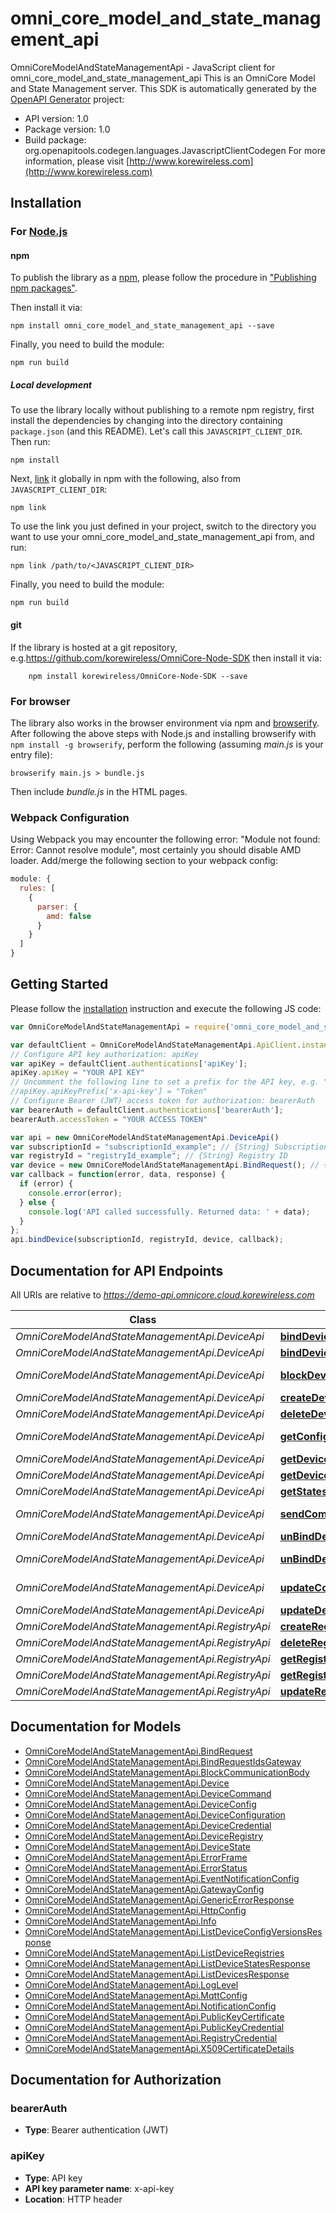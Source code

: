 # omni_core_model_and_state_management_api

OmniCoreModelAndStateManagementApi - JavaScript client for omni_core_model_and_state_management_api
This is an OmniCore Model and State Management server.
This SDK is automatically generated by the [OpenAPI Generator](https://openapi-generator.tech) project:

- API version: 1.0
- Package version: 1.0
- Build package: org.openapitools.codegen.languages.JavascriptClientCodegen
For more information, please visit [http://www.korewireless.com](http://www.korewireless.com)

## Installation

### For [Node.js](https://nodejs.org/)

#### npm

To publish the library as a [npm](https://www.npmjs.com/), please follow the procedure in ["Publishing npm packages"](https://docs.npmjs.com/getting-started/publishing-npm-packages).

Then install it via:

```shell
npm install omni_core_model_and_state_management_api --save
```

Finally, you need to build the module:

```shell
npm run build
```

##### Local development

To use the library locally without publishing to a remote npm registry, first install the dependencies by changing into the directory containing `package.json` (and this README). Let's call this `JAVASCRIPT_CLIENT_DIR`. Then run:

```shell
npm install
```

Next, [link](https://docs.npmjs.com/cli/link) it globally in npm with the following, also from `JAVASCRIPT_CLIENT_DIR`:

```shell
npm link
```

To use the link you just defined in your project, switch to the directory you want to use your omni_core_model_and_state_management_api from, and run:

```shell
npm link /path/to/<JAVASCRIPT_CLIENT_DIR>
```

Finally, you need to build the module:

```shell
npm run build
```

#### git

If the library is hosted at a git repository, e.g.https://github.com/korewireless/OmniCore-Node-SDK
then install it via:

```shell
    npm install korewireless/OmniCore-Node-SDK --save
```

### For browser

The library also works in the browser environment via npm and [browserify](http://browserify.org/). After following
the above steps with Node.js and installing browserify with `npm install -g browserify`,
perform the following (assuming *main.js* is your entry file):

```shell
browserify main.js > bundle.js
```

Then include *bundle.js* in the HTML pages.

### Webpack Configuration

Using Webpack you may encounter the following error: "Module not found: Error:
Cannot resolve module", most certainly you should disable AMD loader. Add/merge
the following section to your webpack config:

```javascript
module: {
  rules: [
    {
      parser: {
        amd: false
      }
    }
  ]
}
```

## Getting Started

Please follow the [installation](#installation) instruction and execute the following JS code:

```javascript
var OmniCoreModelAndStateManagementApi = require('omni_core_model_and_state_management_api');

var defaultClient = OmniCoreModelAndStateManagementApi.ApiClient.instance;
// Configure API key authorization: apiKey
var apiKey = defaultClient.authentications['apiKey'];
apiKey.apiKey = "YOUR API KEY"
// Uncomment the following line to set a prefix for the API key, e.g. "Token" (defaults to null)
//apiKey.apiKeyPrefix['x-api-key'] = "Token"
// Configure Bearer (JWT) access token for authorization: bearerAuth
var bearerAuth = defaultClient.authentications['bearerAuth'];
bearerAuth.accessToken = "YOUR ACCESS TOKEN"

var api = new OmniCoreModelAndStateManagementApi.DeviceApi()
var subscriptionId = "subscriptionId_example"; // {String} Subscription ID
var registryId = "registryId_example"; // {String} Registry ID
var device = new OmniCoreModelAndStateManagementApi.BindRequest(); // {BindRequest} application/json
var callback = function(error, data, response) {
  if (error) {
    console.error(error);
  } else {
    console.log('API called successfully. Returned data: ' + data);
  }
};
api.bindDevice(subscriptionId, registryId, device, callback);

```

## Documentation for API Endpoints

All URIs are relative to *https://demo-api.omnicore.cloud.korewireless.com*

Class | Method | HTTP request | Description
------------ | ------------- | ------------- | -------------
*OmniCoreModelAndStateManagementApi.DeviceApi* | [**bindDevice**](docs/DeviceApi.md#bindDevice) | **POST** /model-state-management/subscriptions/{subscriptionId}/registries/{registryId}/bindDeviceToGateway | 
*OmniCoreModelAndStateManagementApi.DeviceApi* | [**bindDevices**](docs/DeviceApi.md#bindDevices) | **POST** /model-state-management/subscriptions/{subscriptionId}/registries/{registryId}/bindDevicesToGateway | 
*OmniCoreModelAndStateManagementApi.DeviceApi* | [**blockDeviceCommuncation**](docs/DeviceApi.md#blockDeviceCommuncation) | **PUT** /model-state-management/subscriptions/{subscriptionid}/registries/{registryId}/devices/{deviceId}/communication | 
*OmniCoreModelAndStateManagementApi.DeviceApi* | [**createDevice**](docs/DeviceApi.md#createDevice) | **POST** /model-state-management/subscriptions/{subscriptionId}/registries/{registryId}/devices | 
*OmniCoreModelAndStateManagementApi.DeviceApi* | [**deleteDevice**](docs/DeviceApi.md#deleteDevice) | **DELETE** /model-state-management/subscriptions/{subscriptionId}/registries/{registryId}/devices/{deviceId} | 
*OmniCoreModelAndStateManagementApi.DeviceApi* | [**getConfig**](docs/DeviceApi.md#getConfig) | **GET** /model-state-management/subscriptions/{subscriptionid}/registries/{registryId}/devices/{deviceId}/configVersions | 
*OmniCoreModelAndStateManagementApi.DeviceApi* | [**getDevice**](docs/DeviceApi.md#getDevice) | **GET** /model-state-management/subscriptions/{subscriptionId}/registries/{registryId}/devices/{deviceId} | 
*OmniCoreModelAndStateManagementApi.DeviceApi* | [**getDevices**](docs/DeviceApi.md#getDevices) | **GET** /model-state-management/subscriptions/{subscriptionId}/registries/{registryId}/devices | 
*OmniCoreModelAndStateManagementApi.DeviceApi* | [**getStates**](docs/DeviceApi.md#getStates) | **GET** /model-state-management/subscriptions/{subscriptionid}/registries/{registryId}/devices/{deviceId}/states | 
*OmniCoreModelAndStateManagementApi.DeviceApi* | [**sendCommandToDevice**](docs/DeviceApi.md#sendCommandToDevice) | **POST** /model-state-management/subscriptions/{subscriptionid}/registries/{registryId}/devices/{deviceId}/sendCommandToDevice | 
*OmniCoreModelAndStateManagementApi.DeviceApi* | [**unBindDevice**](docs/DeviceApi.md#unBindDevice) | **POST** /model-state-management/subscriptions/{subscriptionId}/registries/{registryId}/unbindDeviceFromGateway | 
*OmniCoreModelAndStateManagementApi.DeviceApi* | [**unBindDevices**](docs/DeviceApi.md#unBindDevices) | **POST** /model-state-management/subscriptions/{subscriptionId}/registries/{registryId}/unbindDevicesFromGateway | 
*OmniCoreModelAndStateManagementApi.DeviceApi* | [**updateConfigurationToDevice**](docs/DeviceApi.md#updateConfigurationToDevice) | **POST** /model-state-management/subscriptions/{subscriptionid}/registries/{registryId}/devices/{deviceId}/updateConfigurationToDevice | 
*OmniCoreModelAndStateManagementApi.DeviceApi* | [**updateDevice**](docs/DeviceApi.md#updateDevice) | **PATCH** /model-state-management/subscriptions/{subscriptionId}/registries/{registryId}/devices/{deviceId} | 
*OmniCoreModelAndStateManagementApi.RegistryApi* | [**createRegistry**](docs/RegistryApi.md#createRegistry) | **POST** /model-state-management/subscriptions/{subscriptionId}/registries | 
*OmniCoreModelAndStateManagementApi.RegistryApi* | [**deleteRegistry**](docs/RegistryApi.md#deleteRegistry) | **DELETE** /model-state-management/subscriptions/{subscriptionId}/registries/{registryId} | 
*OmniCoreModelAndStateManagementApi.RegistryApi* | [**getRegistries**](docs/RegistryApi.md#getRegistries) | **GET** /model-state-management/subscriptions/{subscriptionId}/registries | 
*OmniCoreModelAndStateManagementApi.RegistryApi* | [**getRegistry**](docs/RegistryApi.md#getRegistry) | **GET** /model-state-management/subscriptions/{subscriptionId}/registries/{registryId} | 
*OmniCoreModelAndStateManagementApi.RegistryApi* | [**updateRegistry**](docs/RegistryApi.md#updateRegistry) | **PATCH** /model-state-management/subscriptions/{subscriptionId}/registries/{registryId} | 


## Documentation for Models

 - [OmniCoreModelAndStateManagementApi.BindRequest](docs/BindRequest.md)
 - [OmniCoreModelAndStateManagementApi.BindRequestIdsGateway](docs/BindRequestIdsGateway.md)
 - [OmniCoreModelAndStateManagementApi.BlockCommunicationBody](docs/BlockCommunicationBody.md)
 - [OmniCoreModelAndStateManagementApi.Device](docs/Device.md)
 - [OmniCoreModelAndStateManagementApi.DeviceCommand](docs/DeviceCommand.md)
 - [OmniCoreModelAndStateManagementApi.DeviceConfig](docs/DeviceConfig.md)
 - [OmniCoreModelAndStateManagementApi.DeviceConfiguration](docs/DeviceConfiguration.md)
 - [OmniCoreModelAndStateManagementApi.DeviceCredential](docs/DeviceCredential.md)
 - [OmniCoreModelAndStateManagementApi.DeviceRegistry](docs/DeviceRegistry.md)
 - [OmniCoreModelAndStateManagementApi.DeviceState](docs/DeviceState.md)
 - [OmniCoreModelAndStateManagementApi.ErrorFrame](docs/ErrorFrame.md)
 - [OmniCoreModelAndStateManagementApi.ErrorStatus](docs/ErrorStatus.md)
 - [OmniCoreModelAndStateManagementApi.EventNotificationConfig](docs/EventNotificationConfig.md)
 - [OmniCoreModelAndStateManagementApi.GatewayConfig](docs/GatewayConfig.md)
 - [OmniCoreModelAndStateManagementApi.GenericErrorResponse](docs/GenericErrorResponse.md)
 - [OmniCoreModelAndStateManagementApi.HttpConfig](docs/HttpConfig.md)
 - [OmniCoreModelAndStateManagementApi.Info](docs/Info.md)
 - [OmniCoreModelAndStateManagementApi.ListDeviceConfigVersionsResponse](docs/ListDeviceConfigVersionsResponse.md)
 - [OmniCoreModelAndStateManagementApi.ListDeviceRegistries](docs/ListDeviceRegistries.md)
 - [OmniCoreModelAndStateManagementApi.ListDeviceStatesResponse](docs/ListDeviceStatesResponse.md)
 - [OmniCoreModelAndStateManagementApi.ListDevicesResponse](docs/ListDevicesResponse.md)
 - [OmniCoreModelAndStateManagementApi.LogLevel](docs/LogLevel.md)
 - [OmniCoreModelAndStateManagementApi.MqttConfig](docs/MqttConfig.md)
 - [OmniCoreModelAndStateManagementApi.NotificationConfig](docs/NotificationConfig.md)
 - [OmniCoreModelAndStateManagementApi.PublicKeyCertificate](docs/PublicKeyCertificate.md)
 - [OmniCoreModelAndStateManagementApi.PublicKeyCredential](docs/PublicKeyCredential.md)
 - [OmniCoreModelAndStateManagementApi.RegistryCredential](docs/RegistryCredential.md)
 - [OmniCoreModelAndStateManagementApi.X509CertificateDetails](docs/X509CertificateDetails.md)


## Documentation for Authorization



### bearerAuth

- **Type**: Bearer authentication (JWT)



### apiKey


- **Type**: API key
- **API key parameter name**: x-api-key
- **Location**: HTTP header

